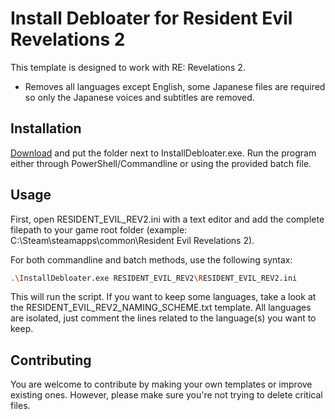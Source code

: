 # Install Debloater for Resident Evil Revelations 2

This template is designed to work with RE: Revelations 2.
- Removes all languages except English, some Japanese files are required so only the Japanese voices and subtitles are removed.

## Installation

[Download](https://github.com/neatodev/InstallDebloater/blob/main/templates/RESIDENT_EVIL_REV2/RESIDENT_EVIL_REV2.zip) and put the folder next to InstallDebloater.exe. Run the program either through PowerShell/Commandline or using the provided batch file.

## Usage

First, open RESIDENT_EVIL_REV2.ini with a text editor and add the complete filepath to your game root folder (example: C:\Steam\steamapps\common\Resident Evil Revelations 2).

For both commandline and batch methods, use the following syntax:

```bash
.\InstallDebloater.exe RESIDENT_EVIL_REV2\RESIDENT_EVIL_REV2.ini
```
This will run the script.
If you want to keep some languages, take a look at the RESIDENT_EVIL_REV2_NAMING_SCHEME.txt template. All languages are isolated, just comment the lines related to the language(s) you want to keep. 

## Contributing
You are welcome to contribute by making your own templates or improve existing ones. However, please make sure you're not trying to delete critical files. 